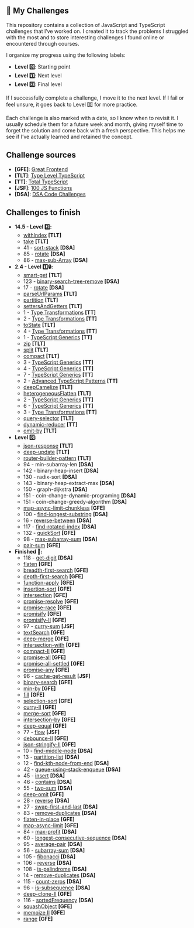 ## 🧠 My Challenges

This repository contains a collection of JavaScript and TypeScript challenges that I’ve worked on. I created it to track the problems I struggled with the most and to store interesting challenges I found online or encountered through courses.

I organize my progress using the following labels:

-   **Level 0️⃣**: Starting point
-   **Level 1️⃣**: Next level
-   **Level 2️⃣**: Final level

If I successfully complete a challenge, I move it to the next level. If I fail or feel unsure, it goes back to Level 0️⃣ for more practice.

Each challenge is also marked with a date, so I know when to revisit it. I usually schedule them for a future week and month, giving myself time to forget the solution and come back with a fresh perspective. This helps me see if I’ve actually learned and retained the concept.

## Challenge sources

-   **[GFE]**: [Great Frontend](https://www.greatfrontend.com)
-   **[TLT]**: [Type Level TypeScript](https://type-level-typescript.com)
-   **[TT]**: [Total TypeScript](https://www.totaltypescript.com)
-   **[JSF]**: [100 JS Functions](https://www.100jsfunctions.com)
-   **[DSA]**: [DSA Code Challenges](./challenges/data-structures-and-algorithms)

## Challenges to finish

-   **14.5 - Level 2️⃣:**
    -   [withIndex](https://type-level-typescript.com/members/recursive-types) **[TLT]**
    -   [take](https://type-level-typescript.com/members/recursive-types) **[TLT]**
    -   41 - [sort-stack](./challenges/data-structures-and-algorithms/02-stack-and-queues/41-stack-sort/problem.js) **[DSA]**
    -   85 - [rotate](./challenges/data-structures-and-algorithms/10-array/85-rotate/problem.js) **[DSA]**
    -   86 - [max-sub-Array](./challenges/data-structures-and-algorithms/10-array/86-max-sub-array/problem.js) **[DSA]**
-   **2.4 - Level 1️⃣🔒:**
    -   [smart-get](https://type-level-typescript.com/members/template-literal-types) **[TLT]**
    -   123 - [binary-search-tree-remove](./challenges/data-structures-and-algorithms/17-binary-search-tree-II/123-remove/problem.js) **[DSA]**
    -   17 - [rotate](./challenges/data-structures-and-algorithms/00-linked-list/17-rotate/problem.js) **[DSA]**
    -   [parseUrlParams](https://type-level-typescript.com/members/template-literal-types) **[TLT]**
    -   [partition](https://type-level-typescript.com/members/the-union-type-multiverse) **[TLT]**
    -   [settersAndGetters](https://type-level-typescript.com/members/mapped-types) **[TLT]**
    -   1 - [Type Transformations](https://www.totaltypescript.com/workshops/type-transformations/challenges/transform-path-parameters-from-strings-to-objects) **[TT]**
    -   2 - [Type Transformations](https://www.totaltypescript.com/workshops/type-transformations/challenges/transform-an-object-into-a-discriminated-union) **[TT]**
    -   [toState](https://type-level-typescript.com/members/the-union-type-multiverse) **[TLT]**
    -   4 - [Type Transformations](https://www.totaltypescript.com/workshops/type-transformations/challenges/construct-a-deep-partial-of-an-object) **[TT]**
    -   1 - [TypeScript Generics](https://www.totaltypescript.com/workshops/typescript-generics/generics-challenges/make-an-infinite-scroll-function-generic-with-correct-type-inference) **[TT]**
    -   [zip](https://type-level-typescript.com/members/recursive-types) **[TLT]**
    -   [split](https://type-level-typescript.com/members/template-literal-types) **[TLT]**
    -   [compact](https://type-level-typescript.com/members/the-union-type-multiverse) **[TLT]**
    -   3 - [TypeScript Generics](https://www.totaltypescript.com/workshops/typescript-generics/generics-challenges/create-a-pick-function) **[TT]**
    -   4 - [TypeScript Generics](https://www.totaltypescript.com/workshops/typescript-generics/generics-challenges/create-a-form-validation-library) **[TT]**
    -   7 - [TypeScript Generics](https://www.totaltypescript.com/workshops/typescript-generics/generics-challenges/dynamically-typing-arguments) **[TT]**
    -   2 - [Advanced TypeScript Patterns](https://www.totaltypescript.com/workshops/advanced-typescript-patterns/advanced-challenges/narrowing-with-an-array) **[TT]**
    -   [deepCamelize](https://type-level-typescript.com/members/mapped-types) **[TLT]**
    -   [heterogeneousFlatten](https://type-level-typescript.com/members/the-union-type-multiverse) **[TLT]**
    -   2 - [TypeScript Generics](https://www.totaltypescript.com/workshops/typescript-generics/generics-challenges/create-a-function-with-a-dynamic-number-of-arguments) **[TT]**
    -   6 - [TypeScript Generics](https://www.totaltypescript.com/workshops/typescript-generics/generics-challenges/typing-a-function-composition-with-overloads-and-generics) **[TT]**
    -   3 - [Type Transformations](https://www.totaltypescript.com/workshops/type-transformations/challenges/transform-a-discriminated-union-with-unique-values-to-an-object) **[TT]**
    -   [query-selector](https://type-level-typescript.com/members/template-literal-types) **[TLT]**
    -   [dynamic-reducer](https://www.totaltypescript.com/workshops/advanced-typescript-patterns/advanced-challenges/building-a-dynamic-reducer) **[TT]**
    -   [omit-by](https://type-level-typescript.com/members/mapped-types) **[TLT]**
-   **Level 0️⃣:**
    -   [json-response](https://type-level-typescript.com/members/mapped-types) **[TLT]**
    -   [deep-update](https://type-level-typescript.com/members/mapped-types) **[TLT]**
    -   [router-builder-pattern](https://type-level-typescript.com/members/designing-types) **[TLT]**
    -   94 - min-subarray-len **[DSA]**
    -   142 - binary-heap-insert **[DSA]**
    -   130 - radix-sort **[DSA]**
    -   143 - binary-heap-extract-max **[DSA]**
    -   150 - graph-dijkstra **[DSA]**
    -   151 - coin-change-dynamic-programing **[DSA]**
    -   151 - coin-change-greedy-algorithm **[DSA]**
    -   [map-async-limit-chunkless](https://www.greatfrontend.com/questions/javascript/map-async-limit) **[GFE]**
    -   100 - [find-longest-substring](./challenges/data-structures-and-algorithms/13-sliding-window/100-find-longest-substring/problem.js) **[DSA]**
    -   16 - [reverse-between](./challenges/data-structures-and-algorithms/00-linked-list/16-reverse-between/problem.js) **[DSA]**
    -   117 - [find-rotated-index](./challenges/data-structures-and-algorithms/15-divide-and-conquer/117-find-rotated-index/problem.js) **[DSA]**
    -   132 - [quickSort](./challenges/data-structures-and-algorithms/20-quick-sort-II/132-quick-sort/problem.js) **[GFE]**
    -   98 - [max-subarray-sum](./challenges/data-structures-and-algorithms/13-sliding-window/98-max-subarray-sum/problem.js) **[DSA]**
    -   [pair-sum](https://www.greatfrontend.com/questions/algo/pair-sum) **[GFE]**
-   **Finished 💯:**
    -   118 - [get-digit](./challenges/data-structures-and-algorithms/16-radix-sort/118-get-digit/problem.js) **[DSA]**
    -   [flaten](https://www.greatfrontend.com/questions/javascript/flatten) **[GFE]**
    -   [breadth-first-search](https://www.greatfrontend.com/questions/algo/breadth-first-search) **[GFE]**
    -   [depth-first-search](https://www.greatfrontend.com/questions/algo/depth-first-search) **[GFE]**
    -   [function-apply](https://www.greatfrontend.com/questions/javascript/function-apply) **[GFE]**
    -   [insertion-sort](https://www.greatfrontend.com/questions/algo/insertion-sort) **[GFE]**
    -   [intersection](https://www.greatfrontend.com/questions/javascript/intersection) **[GFE]**
    -   [promise-resolve](https://www.greatfrontend.com/questions/javascript/promise-resolve) **[GFE]**
    -   [promise-race](https://www.greatfrontend.com/questions/javascript/promise-race) **[GFE]**
    -   [promisify](https://www.greatfrontend.com/questions/javascript/promisify) **[GFE]**
    -   [promisify-II](https://www.greatfrontend.com/questions/javascript/promisify-ii) **[GFE]**
    -   97 - [curry-sum](https://www.100jsfunctions.com/exercises/currySum) **[JSF]**
    -   [textSearch](https://www.greatfrontend.com/questions/javascript/text-search) **[GFE]**
    -   [deep-merge](https://www.greatfrontend.com/questions/javascript/deep-merge) **[GFE]**
    -   [intersection-with](https://www.greatfrontend.com/questions/javascript/intersection-with) **[GFE]**
    -   [compact-II](https://www.greatfrontend.com/questions/javascript/compact-ii) **[GFE]**
    -   [promise-all](https://www.greatfrontend.com/questions/javascript/promise-all) **[GFE]**
    -   [promise-all-settled](https://www.greatfrontend.com/questions/javascript/promise-all-settled) **[GFE]**
    -   [promise-any](https://www.greatfrontend.com/questions/javascript/promise-any) **[GFE]**
    -   96 - [cache-get-result](https://www.100jsfunctions.com/exercises/cacheGetResult) **[JSF]**
    -   [binary-search](https://www.greatfrontend.com/questions/algo/binary-search) **[GFE]**
    -   [min-by](https://www.greatfrontend.com/questions/javascript/min-by) **[GFE]**
    -   [fill](https://www.greatfrontend.com/questions/javascript/fill) **[GFE]**
    -   [selection-sort](https://www.greatfrontend.com/questions/algo/selection-sort) **[GFE]**
    -   [curry-II](https://www.greatfrontend.com/questions/javascript/curry-ii) **[GFE]**
    -   [merge-sort](https://www.greatfrontend.com/questions/algo/merge-sort) **[GFE]**
    -   [intersection-by](https://www.greatfrontend.com/questions/javascript/intersection-by) **[GFE]**
    -   [deep-equal](https://www.greatfrontend.com/questions/javascript/deep-equal?practice=practice&tab=coding) **[GFE]**
    -   77 - [flow](https://www.100jsfunctions.com/exercises/flow) **[JSF]**
    -   [debounce-II](https://www.greatfrontend.com/questions/javascript/debounce-ii) **[GFE]**
    -   [json-stringify-II](https://www.greatfrontend.com/questions/javascript/json-stringify-ii) **[GFE]**
    -   10 - [find-middle-node](./challenges/data-structures-and-algorithms/00-linked-list/10-find-middle-node/problem.js) **[DSA]**
    -   13 - [partition-list](./challenges/data-structures-and-algorithms/00-linked-list/13-partition-list/problem.js) **[DSA]**
    -   12 - [find-kth-node-from-end](./challenges/data-structures-and-algorithms/00-linked-list/12-find-kth-node-from-end/problem.js) **[DSA]**
    -   42 - [queue-using-stack-enqueue](./challenges/data-structures-and-algorithms/02-stack-and-queues/42-queue-using-stack-enqueue/problem.js) **[DSA]**
    -   45 - [insert](./challenges/data-structures-and-algorithms/03-binary-search-tree/45-insert/problem.js) **[DSA]**
    -   46 - [contains](./challenges/data-structures-and-algorithms/03-binary-search-tree/46-contains/problem.js) **[DSA]**
    -   55 - [two-sum](./challenges/data-structures-and-algorithms/04-hash-table/55-two-sum/problem.js) **[DSA]**
    -   [deep-omit](https://www.greatfrontend.com/questions/javascript/deep-omit) **[GFE]**
    -   28 - [reverse](./challenges/data-structures-and-algorithms/01-doubly-linked-list/28-reverse/problem.js) **[DSA]**
    -   27 - [swap-first-and-last](./challenges/data-structures-and-algorithms/01-doubly-linked-list/27-swap-first-and-last/problem.js) **[DSA]**
    -   83 - [remove-duplicates](./challenges/data-structures-and-algorithms/10-array/83-remove-duplicates/problem.js) **[DSA]**
    -   [flaten-in-place](https://www.greatfrontend.com/questions/javascript/flatten) **[GFE]**
    -   [map-async-limit](https://www.greatfrontend.com/questions/javascript/map-async-limit) **[GFE]**
    -   84 - [max-profit](./challenges/data-structures-and-algorithms/10-array/84-max-profit/problem.js) **[DSA]**
    -   60 - [longest-consecutive-sequence](./challenges/data-structures-and-algorithms/04-hash-table/60-set-longest-consecutive-sequence/problem.js) **[DSA]**
    -   95 - [average-pair](./challenges/data-structures-and-algorithms/12-multiple-pointers/95-average-pair/problem.js) **[DSA]**
    -   56 - [subarray-sum](./challenges/data-structures-and-algorithms/04-hash-table/56-subarray-sum/problem.js) **[DSA]**
    -   105 - [fibonacci](./challenges/data-structures-and-algorithms/14-recursion/105-fibonacci/problem.js) **[DSA]**
    -   106 - [reverse](./challenges/data-structures-and-algorithms/14-recursion/106-reverse/problem.js) **[DSA]**
    -   108 - [is-palindrome](./challenges/data-structures-and-algorithms/14-recursion/108-is-palindrome/problem.js) **[DSA]**
    -   14 - [remove-duplicates](./challenges/data-structures-and-algorithms/00-linked-list/14-remove-duplicates/problem.js) **[DSA]**
    -   115 - [count-zeros](./challenges/data-structures-and-algorithms/15-divide-and-conquer/115-count-zeros/problem.js) **[DSA]**
    -   96 - [is-subsequence](./challenges/data-structures-and-algorithms/12-multiple-pointers/96-is-subsequence/problem.js) **[DSA]**
    -   [deep-clone-II](https://www.greatfrontend.com/questions/javascript/deep-clone-ii) **[GFE]**
    -   116 - [sortedFrequency](./challenges/data-structures-and-algorithms/15-divide-and-conquer/116-sorted-frequency/problem.js) **[DSA]**
    -   [squashObject](https://www.greatfrontend.com/questions/javascript/squash-object) **[GFE]**
    -   [memoize II](https://www.greatfrontend.com/questions/javascript/memoize-ii) **[GFE]**
    -   [range](https://www.greatfrontend.com/questions/javascript/range) **[GFE]**
